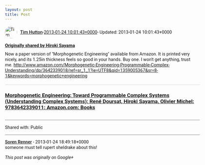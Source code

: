 ```yaml
---
layout: post
title: Post
---
```


<html><head><meta charset="utf-8"><title>Google+ post</title><style>body {font: 11pt Roboto, Arial, sans-serif; max-width: 640px; margin: 24px;}.author-photo {border-radius: 50%; margin-right: 10px; width: 40px;}.author {font-weight: 500;}.main-content {margin: 15px 0 15px;}.post-title {font-weight: bold;}.location {display: block; margin-top: 15px;}.location img {float: left; margin-right: 5px; width: 20px;}.media-link {display: inline-block; max-width: 100%; vertical-align: top;}.media-link p {margin-top: 5px; max-height: 4em; overflow: scroll;}.media {max-height: 100vh; max-width: 100%;}.video-placeholder {background: black; display: flex; height: 300px; max-width: 100%; width: 640px;}.play-icon {border-bottom: 30px solid transparent; border-left: 50px solid white; border-top: 30px solid transparent; color: white; margin: auto;}.album {max-height: 800px; overflow: scroll; width: calc(100vw - 48px);}.album .media-link {margin-right: 5px; max-width: 250px;}.album .media {max-height: 250px;}.link-embed {border-top: 1px solid lightgrey; display: block; margin-top: 20px;}.link-embed img {max-width: 100%;}.inline-link-embed {display: block;}.inline-link-embed img {vertical-align: middle;}.link-title {display: inline-block; font-size: medium; font-weight: 300; padding-left: 1em;}.reshare-attribution {display: block; font-weight: bold; margin-bottom: 10px;}.poll-image {margin-bottom: 5px; max-height: 300px; max-width: 500px;}.poll-choice {align-items: center; display: flex; margin-bottom: 5px; max-width: 500px;}.poll-choice-percentage {background-color: lightblue; height: 100%; left: 0; position: absolute; z-index: -1;}.poll-choice-selected {margin-right: 5px;}.poll-choice-results {border: 1px solid lightgray; border-radius: 5px; display: flex; line-height: 40px; overflow: hidden; padding: 0 8px; position: relative;}.poll-choice-results, .poll-choice-description {flex-grow: 1; margin-right: 10px;}.poll-choice-image {width: 100%;}.poll-choice-image, .poll-choice-image img {max-height: 40px; max-width: 100px;}.poll-choice-votes {max-height: 100px; overflow: auto;}.plus-entity-embed {color: black; display: block; text-decoration: none;}.plus-entity-embed-cover-photo {max-height: 300px; max-width: 100%;}.plus-entity-embed-info {padding: 0 1em 1em;}.plus-entity-embed-info h2 {font-weight: 500; margin: 10px 0;}.plus-entity-embed-info p {font-size: small; margin: 0;}.collection-owner-avatar {border-radius: 50%; border: 2px solid white; height: 40px; margin-top: -22px;}.visibility {padding: 1em 0; border-top: 1px solid grey;}.post-activity {padding: 1em 0; border-top: 1px solid grey;}.comments {border-top: 1px solid gray; padding-top: 1em;}.comment + .comment {margin-top: 1em;}.comment .media-link, .comment .inline-link-embed {margin-top: 5px;}</style></head><body><div style="margin-bottom:1em;"><div style="display:flex; align-items:center"><img class="author-photo" src="https://lh4.googleusercontent.com/-epo4ZZKNqEw/AAAAAAAAAAI/AAAAAAAAVSU/qu3LpcHEnoQ/s64-c/photo.jpg" alt="Tim Hutton"><a href="https://plus.google.com/+TimHutton" target="_blank" class="author">Tim Hutton</a> - <a target="_blank" href="https://plus.google.com/+TimHutton/posts/7vwXCfCwgWD">2013-01-24 10:01:43+0000</a><span> - Updated: 2013-01-24 10:01:43+0000</span></div><div class="main-content"></div><div><a target="_blank" href="https://plus.google.com/108656957140823938500/posts/7Pah2qsG8U5" class="reshare-attribution">Originally shared by Hiroki Sayama</a>Now a paper version of &quot;Morphogenetic Engineering&quot; available from Amazon. It is printed very nicely, and its 1.25in thickness feels so good in your hands. Buy one. I won&#39;t get anything, trust me. <a rel="nofollow" target="_blank" href="http://www.amazon.com/Morphogenetic-Engineering-Programmable-Complex-Understanding/dp/3642339018/ref=sr_1_1?ie=UTF8&amp;qid=1359005367&amp;sr=8-1&amp;keywords=morphogenetic+engineering" class="ot-anchor bidi_isolate" jslog="10929; track:click" dir="ltr">http://www.amazon.com/Morphogenetic-Engineering-Programmable-Complex-Understanding/dp/3642339018/ref=sr_1_1?ie=UTF8&amp;qid=1359005367&amp;sr=8-1&amp;keywords=morphogenetic+engineering</a><a href="http://www.amazon.com/Morphogenetic-Engineering-Programmable-Complex-Understanding/dp/3642339018/ref=sr_1_1?ie=UTF8&amp;qid=1359005367&amp;sr=8-1&amp;keywords=morphogenetic+engineering" target="_blank" class="link-embed"><h3>Morphogenetic Engineering: Toward Programmable Complex Systems (Understanding Complex Systems): René Doursat, Hiroki Sayama, Olivier Michel: 9783642339011: Amazon.com: Books</h3><img src="http://g-ecx.images-amazon.com/images/G/01/gno/beacon/BeaconSprite-US-01._V397411194_.png" alt=""></a></div></div><div class="visibility">Shared with: Public</div><div class="comments"><div class="comment"><a target="_blank" href="https://plus.google.com/107141453596010045869" class="author">Soren Renner</a><span class="time"> - 2013-01-24 18:49:18+0000</span><div class="comment-content">someone must tell rupert sheldrake about this!</div></div></div></body></html>

<i>This post was originally on Google+</i>